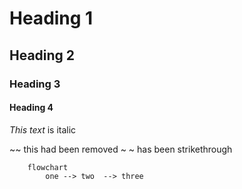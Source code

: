 # Heading 1
## Heading 2
### Heading 3
#### Heading 4

<!-- Italtics -->
*This text* is italic

<!-- StrikeThrough -->
~~ this had been removed ~ ~ has been strikethrough


```mermaid
    flowchart 
        one --> two  --> three

```